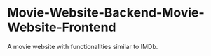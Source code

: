 # Movie-Website-Backend-Movie-Website-Frontend
A movie website with functionalities similar to IMDb.
